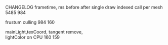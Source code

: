 CHANGELOG
                    frametime, ms   before  after
single draw indexed call per mesh    5485    984

frustum culling                       984    160

mainLight,texCoord, tangent remove,   
lightColor on CPU                     160    159